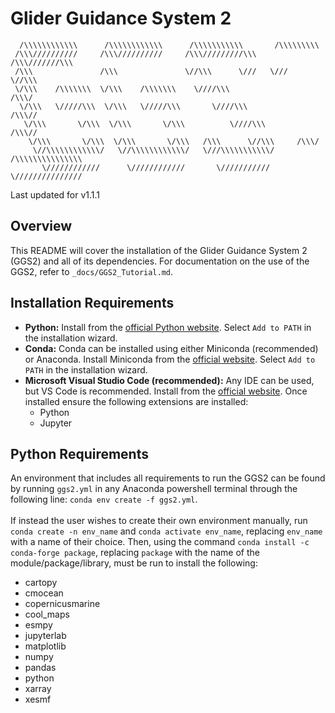 # Glider Guidance System 2

      /\\\\\\\\\\\\      /\\\\\\\\\\\\      /\\\\\\\\\\\       /\\\\\\\\\         
     /\\\//////////     /\\\//////////     /\\\/////////\\\   /\\\///////\\\
     /\\\               /\\\               \//\\\      \///   \///      \//\\\
     \/\\\    /\\\\\\\  \/\\\    /\\\\\\\    \////\\\                    /\\\/
      \/\\\   \/////\\\  \/\\\   \/////\\\       \////\\\              /\\\//
       \/\\\       \/\\\  \/\\\       \/\\\          \////\\\        /\\\//
        \/\\\       \/\\\  \/\\\       \/\\\   /\\\      \//\\\     /\\\/
         \//\\\\\\\\\\\\/   \//\\\\\\\\\\\\/   \///\\\\\\\\\\\/     /\\\\\\\\\\\\\\\
           \////////////      \////////////       \///////////      \///////////////

Last updated for v1.1.1

## Overview

This README will cover the installation of the Glider Guidance System 2 (GGS2) and all of its dependencies. For documentation on the use of the GGS2, refer to `_docs/GGS2_Tutorial.md`.

## Installation Requirements

- __Python:__ Install from the [official Python website](https://www.python.org/downloads/). Select `Add to PATH` in the installation wizard.
- __Conda:__ Conda can be installed using either Miniconda (recommended) or Anaconda. Install Miniconda from the [official website](https://docs.conda.io/en/latest/miniconda.html). Select `Add to PATH` in the installation wizard.
- __Microsoft Visual Studio Code (recommended):__ Any IDE can be used, but VS Code is recommended. Install from the [official website](https://code.visualstudio.com/). Once installed ensure the following extensions are installed:
  - Python
  - Jupyter

## Python Requirements

An environment that includes all requirements to run the GGS2 can be found by running `ggs2.yml` in any Anaconda powershell terminal through the following line: `conda env create -f ggs2.yml`.<br><br>If instead the user wishes to create their own environment manually, run `conda create -n env_name` and `conda activate env_name`, replacing `env_name` with a name of their choice. Then, using the command `conda install -c conda-forge package`, replacing `package` with the name of the module/package/library, must be run to install the following:

- cartopy
- cmocean
- copernicusmarine
- cool_maps
- esmpy
- jupyterlab
- matplotlib
- numpy
- pandas
- python
- xarray
- xesmf
